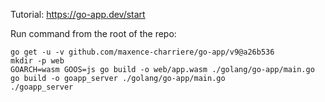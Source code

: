 Tutorial: https://go-app.dev/start

Run command from the root of the repo:

```shell
go get -u -v github.com/maxence-charriere/go-app/v9@a26b536
mkdir -p web
GOARCH=wasm GOOS=js go build -o web/app.wasm ./golang/go-app/main.go
go build -o goapp_server ./golang/go-app/main.go
./goapp_server
```
